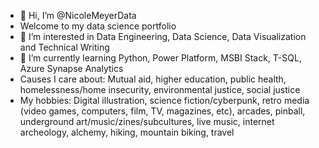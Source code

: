 - 👋 Hi, I’m @NicoleMeyerData 
- Welcome to my data science portfolio
- 👀 I’m interested in Data Engineering, Data Science, Data Visualization and Technical Writing
- 🌱 I’m currently learning Python, Power Platform, MSBI Stack, T-SQL, Azure Synapse Analytics
- Causes I care about: Mutual aid, higher education, public health, homelessness/home insecurity, environmental justice, social justice
- My hobbies: Digital illustration, science fiction/cyberpunk, retro media (video games, computers, film, TV, magazines, etc), arcades, pinball, underground art/music/zines/subcultures, live music, internet archeology, alchemy, hiking, mountain biking, travel
<!---
NicoleMeyerData/NicoleMeyerData is a ✨ special ✨ repository because its `README.md` (this file) appears on your GitHub profile.
You can click the Preview link to take a look at your changes.
--->
